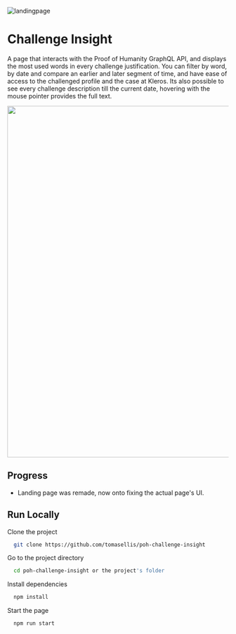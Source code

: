 ![landingpage]()
# Challenge Insight

A page that interacts with the Proof of Humanity GraphQL API, and displays the most used words in every challenge justification. You can filter by word, by date and compare an earlier and later segment of time, and have ease of access to the challenged profile and the case at Kleros. Its also possible to see every challenge description till the current date, hovering with the mouse pointer provides the full text.

<img src="https://user-images.githubusercontent.com/62409308/131289708-0291e412-8a8a-4dcf-ac8a-a5d823bb073d.png" width="800">

## Progress

- Landing page was remade, now onto fixing the actual page's UI.

## Run Locally

Clone the project

```bash
  git clone https://github.com/tomasellis/poh-challenge-insight
```

Go to the project directory

```bash
  cd poh-challenge-insight or the project's folder
```

Install dependencies

```bash
  npm install
```

Start the page

```bash
  npm run start
```
